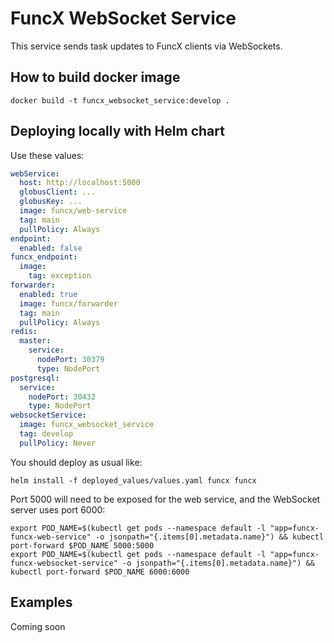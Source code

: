 # FuncX WebSocket Service

This service sends task updates to FuncX clients via WebSockets.

## How to build docker image

```
docker build -t funcx_websocket_service:develop .
```

## Deploying locally with Helm chart

Use these values:

```yaml
webService:
  host: http://localhost:5000
  globusClient: ...
  globusKey: ...
  image: funcx/web-service
  tag: main
  pullPolicy: Always
endpoint:
  enabled: false
funcx_endpoint:
  image:
    tag: exception
forwarder:
  enabled: true
  image: funcx/forwarder
  tag: main
  pullPolicy: Always
redis:
  master:
    service:
      nodePort: 30379
      type: NodePort
postgresql:
  service:
    nodePort: 30432
    type: NodePort
websocketService:
  image: funcx_websocket_service
  tag: develop
  pullPolicy: Never
```

You should deploy as usual like:

```
helm install -f deployed_values/values.yaml funcx funcx
```

Port 5000 will need to be exposed for the web service, and the WebSocket server uses port 6000:

```
export POD_NAME=$(kubectl get pods --namespace default -l "app=funcx-funcx-web-service" -o jsonpath="{.items[0].metadata.name}") && kubectl port-forward $POD_NAME 5000:5000
export POD_NAME=$(kubectl get pods --namespace default -l "app=funcx-funcx-websocket-service" -o jsonpath="{.items[0].metadata.name}") && kubectl port-forward $POD_NAME 6000:6000
```

## Examples

Coming soon
